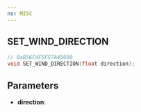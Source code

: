 ```yaml
---
ns: MISC
---
```

## SET_WIND_DIRECTION

```c
// 0xB56C4F5F57A45600
void SET_WIND_DIRECTION(float direction);
```

## Parameters
* **direction**:
